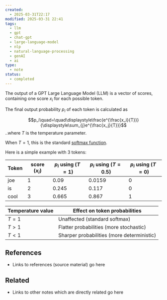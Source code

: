 ```yaml
---
created:
  - 2025-03-31T22:17
modified: 2025-03-31 22:41
tags:
  - llm
  - gpt
  - chat-gpt
  - large-language-model
  - nlp
  - natural-language-processing
  - genAI
  - ai
type:
  - note
status:
  - completed
---
```

The output of a GPT Large Language Model (LLM) is a vector of scores, containing one score $x_i$ for each possible token.

The final output probability $p_i$ of each token is calculated as 

$$p_i\quad=\quad\displaystyle\frac{e^{\frac{x_i}{T}}}{\displaystyle\sum_{j}e^{\frac{x_j}{T}}}$$
..where $T$ is the temperature parameter.

When $T=1$, this is the standard [softmax function](https://en.wikipedia.org/wiki/Softmax_function).

Here is a simple example with 3 tokens:

| Token | score ($x_i$) | $p_i$ using ($T=1$) | $p_i$ using ($T=0.5$) | $p_i$ using ($T=0$) |
| ----- | ------------- | ------------------- | --------------------- | ------------------- |
| joe   | 1             | 0.09                | 0.0159                | 0                   |
| is    | 2             | 0.245               | 0.117                 | 0                   |
| cool  | 3             | 0.665               | 0.867                 | 1                   |

| Temperature value | Effect on token probabilities              |
| ----------------- | ------------------------------------------ |
| $T=1$             | Unaffected (standard softmax)              |
| $T>1$             | Flatter probabilities (more stochastic)    |
| $T<1$             | Sharper probabilities (more deterministic) |
## References
* Links to references (source material) go here
## Related
* Links to other notes which are directly related go here